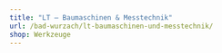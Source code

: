 ```yaml
---
title: "LT – Baumaschinen & Messtechnik"
url: /bad-wurzach/lt-baumaschinen-und-messtechnik/
shop: Werkzeuge
---
```

